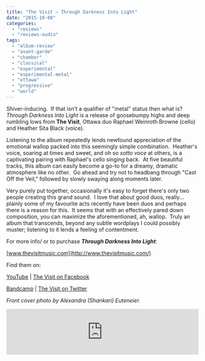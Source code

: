 ```yaml
---
title: "The Visit – Through Darkness Into Light"
date: "2015-10-08"
categories: 
  - "reviews"
  - "reviews-audio"
tags: 
  - "album-review"
  - "avant-garde"
  - "chamber"
  - "classical"
  - "experimental"
  - "experimental-metal"
  - "ottawa"
  - "progressive"
  - "world"
---
```


Shiver-inducing.  If that isn't a qualifier of "metal" status then what is? _Through Darkness Into Light_ is a release of goosebumpy highs and deep rumbling lows from **The Visit**, Ottawa duo Raphael Weinroth Browne (cello) and Heather Sita Black (voice).

Listening to the album repeatedly lends newfound appreciation of the emotional wallop packed into this seemingly simple combination.  Heather's voice, soaring at times and sweet, and oh so _sotto voce_ at others, is a captivating pairing with Raphael's cello singing back.  At five beautiful tracks, this album can easily become a go-to for a dreamy, dramatic atmosphere like no other.  Go ahead and try not to headbang through "Cast Off the Veil," followed by slowly swaying along moments later.

Very purely put together, occasionally it's easy to forget there's only two people creating this grand sound.  I love that about good duos, really... plainly some of my favourite acts recently have been duos and perhaps there is a reason for this.  It seems that with an effectively pared down composition, you can maximize the aforementioned, ah, wallop.  Truly an album that transcends, beyond any subtle wordplays I could possibly muster; listening to it lends a feeling of contentment.

For more info/ or to purchase _**Through Darkness Into Light**_:

[www.thevisitmusic.com](http://www.thevisitmusic.com/)

Find them on:

[YouTube](https://www.youtube.com/watch?v=mTnWHJ3ZqsI) | [The Visit on Facebook](http://www.facebook.com/thevisitmusic)

[Bandcamp](http://thevisit1.bandcamp.com/) | [The Visit on Twitter](https://twitter.com/thevisitmusic)

_Front cover photo by Alexandra (Shankari) Euteneier._ 

<iframe style="border: 0; width: 100%; height: 120px;" src="https://bandcamp.com/EmbeddedPlayer/album=1727672903/size=large/bgcol=ffffff/linkcol=0687f5/tracklist=false/artwork=small/transparent=true/" seamless=""><a href="http://thevisit1.bandcamp.com/album/through-darkness-into-light">Through Darkness Into Light by The Visit</a></iframe>
